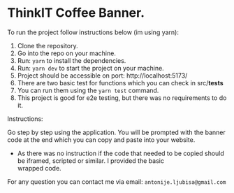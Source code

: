 # ThinkIT Coffee Banner.

To run the project follow instructions below (im using yarn):

1. Clone the repository.
2. Go into the repo on your machine.
3. Run: `yarn` to install the dependencies.
4. Run: `yarn dev` to start the project on your machine.
5. Project should be accessible on port: http://localhost:5173/
6. There are two basic test for functions which you can check in src/**tests**
7. You can run them using the `yarn test` command.
8. This project is good for e2e testing, but there was no requirements to do it.

Instructions:

Go step by step using the application. You will be prompted with the banner code
at the end which you can copy and paste into your website.

-   As there was no instruction if the code that needed to be copied should be
    iframed, scripted or similar. I provided the basic <div> wrapped code.

For any question you can contact me via email: `antonije.ljubisa@gmail.com`
